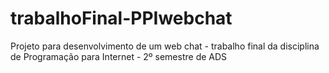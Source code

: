 # trabalhoFinal-PPIwebchat
Projeto para desenvolvimento de um web chat - trabalho final da disciplina de Programação para Internet - 2º semestre de ADS
